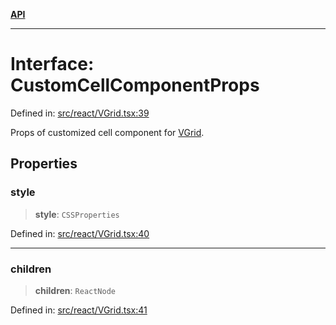 [**API**](../../API.md)

***

# Interface: CustomCellComponentProps

Defined in: [src/react/VGrid.tsx:39](https://github.com/inokawa/virtua/blob/fdee6d1c4b2d37018e8c4a4e965e41b663c51047/src/react/VGrid.tsx#L39)

Props of customized cell component for [VGrid](../variables/experimental_VGrid.md).

## Properties

### style

> **style**: `CSSProperties`

Defined in: [src/react/VGrid.tsx:40](https://github.com/inokawa/virtua/blob/fdee6d1c4b2d37018e8c4a4e965e41b663c51047/src/react/VGrid.tsx#L40)

***

### children

> **children**: `ReactNode`

Defined in: [src/react/VGrid.tsx:41](https://github.com/inokawa/virtua/blob/fdee6d1c4b2d37018e8c4a4e965e41b663c51047/src/react/VGrid.tsx#L41)

